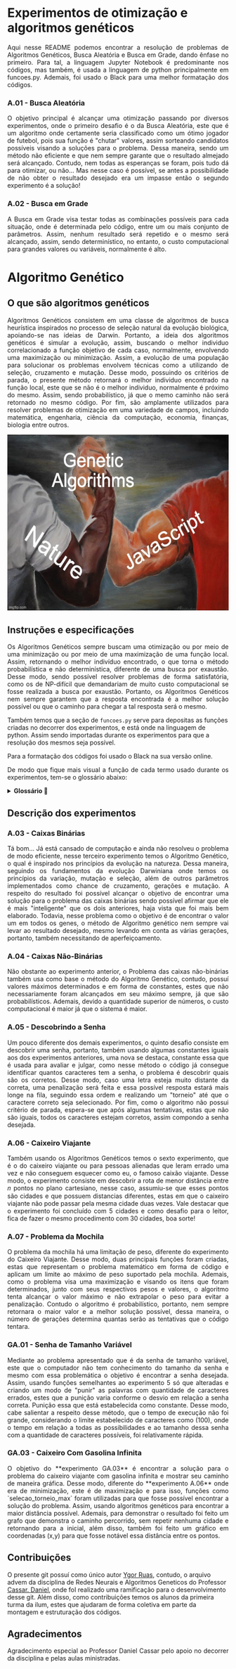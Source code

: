 # Experimentos de otimização e algoritmos genéticos

<p align="justify"> Aqui nesse README podemos encontrar a resolução de problemas de Algoritmos Genéticos, Busca Aleatória e Busca em Grade, dando ênfase no primeiro. Para tal, a linguagem Jupyter Notebook é predominante nos códigos, mas também, é usada a linguagem de python principalmente em funcoes.py. Ademais, foi usado o Black para uma melhor formatação dos códigos. </p>

### A.01 - Busca Aleatória

<p align="justify"> O objetivo principal é alcançar uma otimização passando por diversos experimentos, onde o primeiro desafio é o da Busca Aleatória, este que é um algoritmo onde certamente seria classificado como um ótimo jogador de futebol, pois sua função é "chutar" valores, assim sorteando candidatos possíveis visando a soluções para o problema. Dessa maneira, sendo um método não eficiente e que nem sempre garante que o resultado almejado será alcançado. Contudo, nem todas as esperanças se foram, pois tudo dá para otimizar, ou não... Mas nesse caso é possível, se antes a possibilidade de não obter o resultado desejado era um impasse então o segundo experimento é a solução! </p>

### A.02 - Busca em Grade

<p align="justify"> A Busca em Grade visa testar todas as combinações possíveis para cada situação, onde é determinada pelo código, entre um ou mais conjunto de parâmetros. Assim, nenhum resultado será repetido e o mesmo será alcançado, assim, sendo determinístico, no entanto, o custo computacional para grandes valores ou variáveis, normalmente é alto. </p>

# Algoritmo Genético

## O que são algoritmos genéticos

<p align="justify"> Algoritmos Genéticos consistem em uma classe de algoritmos de busca heurística inspirados no processo de seleção natural da evolução biológica, apoiando-se nas ideias de Darwin. Portanto, a ideia dos algoritmos genéticos é simular a evolução, assim, buscando o melhor individuo correlacionado a função objetivo de cada caso, normalmente, envolvendo uma maximização ou minimização. Assim, a evolução de uma população para solucionar os problemas envolvem técnicas como a utilizando de seleção, cruzamento e mutação. Desse modo, possuindo os critérios de parada, o presente método retornará o melhor individuo encontrado na função local, este que se não é o melhor individuo, normalmente é próximo do mesmo. Assim, sendo probabilístico, já que o memo caminho não será retornado no mesmo código. Por fim, são amplamente utilizados para resolver problemas de otimização em uma variedade de campos, incluindo matemática, engenharia, ciência da computação, economia, finanças, biologia entre outros. </p>

<center>
<img src='./MemeAG.png' style="width:900px;height:400px"/>
</center>

## Instruções e especificações
<p align="justify"> Os Algoritmos Genéticos sempre buscam uma otimização ou por meio de uma minimização ou por meio de uma maximização de uma função local. Assim, retornando o melhor indivíduo encontrado, o que torna o método probabilística e não determinística, diferente de uma busca por exaustão. Desse modo, sendo possível resolver problemas de forma satisfatória, como os de NP-difícil que demandariam de muito custo computacional se fosse realizada a busca por exaustão. Portanto, os Algoritmos Genéticos nem sempre garantem que a resposta encontrada é a melhor solução possível ou que o caminho para chegar a tal resposta será o mesmo. </p>

Também temos que a seção de `funcoes.py` serve para depositas as funções criadas no decorrer dos experimentos, e está onde na linguagem de python. Assim sendo importadas durante os experimentos para que a resolução dos mesmos seja possível.

<p align="justify"> Para a formatação dos códigos foi usado o Black na sua versão online. </p>

<p align="justify"> De modo que fique mais visual a função de cada termo usado durante os experimentos, tem-se o glossário abaixo:  </p>

<details>
    
__<summary>Glossário :page_with_curl:</summary>__
    
    
- __*Indivíduos*:__ Em algoritmos genéticos, os indivíduos são soluções potenciais para um problema. Cada indivíduo é representado por um cromossomo, que contém genes que codificam características ou traços específicos.

- __*População*:__ Uma população é uma coleção de indivíduos que são avaliados e evoluídos ao longo do tempo. A população representa a geração atual de soluções potenciais.

- __*Gene*:__ Um gene é uma seção específica de um cromossomo que codifica um traço ou característica particular. Por exemplo, em um algoritmo genético para otimizar o design de uma asa de avião, um gene pode representar o ângulo no qual a asa está inclinada.

- __*Cromossomos*:__ Um cromossomo é uma sequência de genes que representa uma solução individual para o problema em questão. Em algoritmos genéticos codificados em binário, os cromossomos são geralmente representados como sequências de 0s e 1s.

- __*Geração*:__ Uma geração refere-se a uma iteração do algoritmo genético. Durante cada geração, a função de aptidão é aplicada para avaliar os indivíduos da população, e novos indivíduos são criados por meio de seleção, cruzamento e mutação.

- __*Função de objetivo*:__ A função de aptidão é usada para avaliar o quão bem cada indivíduo da população resolve o problema em questão. Ela atribui uma pontuação de aptidão a cada indivíduo com base em quão próximo sua solução está de ser ótima.

- __*Seleção*:__ A seleção é o processo pelo qual os indivíduos com pontuações de aptidão mais altas têm maior probabilidade de serem escolhidos para reprodução (ou seja, passar seus genes adiante) do que aqueles com pontuações de aptidão mais baixas.

- __*Cruzamento*:__ O cruzamento envolve a combinação de dois cromossomos parentais para criar um ou mais cromossomos filhos. Esse processo pode ajudar a criar novas combinações de genes que podem levar a melhores soluções.

- __*Mutação*:__ A mutação envolve a alteração aleatória de um ou mais genes no cromossomo de um indivíduo. Esse processo pode ajudar a introduzir novos traços na população que podem levar a melhores soluções.

</details>

## Descrição dos experimentos

### A.03 - Caixas Binárias

<p align="justify"> Tá bom... Já está cansado de computação e ainda não resolveu o problema de modo eficiente, nesse terceiro experimento temos o Algoritmo Genético, o qual é inspirado nos princípios da evolução na natureza. Dessa maneira, seguindo os fundamentos da evolução Darwiniana onde temos os princípios da variação, mutação e seleção, além de outros parâmetros implementados como chance de cruzamento, gerações e mutação. A respeito do resultado foi possível alcançar o objetivo de encontrar uma solução para o problema das caixas binárias sendo possível afirmar que ele é mais "inteligente" que os dois anteriores, haja vista que foi mais bem elaborado. Todavia, nesse problema como o objetivo é de encontrar o valor um em todos os genes, o método de Algoritmo genético nem sempre vai levar ao resultado desejado, mesmo levando em conta as várias gerações, portanto, também necessitando de aperfeiçoamento. </p>

### A.04 - Caixas Não-Binárias

<p align="justify"> Não obstante ao experimento anterior, o Problema das caixas não-binárias também usa como base o método do Algoritmo Genético, contudo, possuí valores máximos determinados e em forma de constantes, estes que não necessariamente foram alcançados em seu máximo sempre, já que são probabilísticos. Ademais, devido a quantidade superior de números, o custo computacional é maior já que o sistema é maior.  </p>

### A.05 - Descobrindo a Senha

<p align="justify"> Um pouco diferente dos demais experimentos, o quinto desafio consiste em descobrir uma senha, portanto, também usando algumas constantes iguais aos dos experimentos anteriores, uma nova se destaca, constante essa que é usada para avaliar e julgar, como nesse método o código já consegue identificar quantos caracteres tem a senha, o problema é descobrir quais são os corretos. Desse modo, caso uma letra esteja muito distante da correta, uma penalização será feita e essa possível resposta estará mais longe na fila, seguindo essa ordem e realizando um "torneio" até que o caractere correto seja selecionado. Por fim, como o algoritmo não possui critério de parada, espera-se que após algumas tentativas, estas que não são iguais, todos os caracteres estejam corretos, assim compondo a senha desejada. </p>

### A.06 - Caixeiro Viajante

<p align="justify"> Também usando os Algoritmos Genéticos temos o sexto experimento, que é o do caixeiro viajante ou para pessoas alienadas que leram errado uma vez e não conseguem esquecer como eu, o famoso caixão viajante. Desse modo, o experimento consiste em descobrir a rota de menor distância entre 𝑛 pontos no plano cartesiano, nesse caso, assumiu-se que esses pontos são cidades e que possuem distancias diferentes, estas em que o caixeiro viajante não pode passar pela mesma cidade duas vezes. Vale destacar que o experimento foi concluído com 5 cidades e como desafio para o leitor, fica de fazer o mesmo procedimento com 30 cidades, boa sorte! </p>

### A.07 - Problema da Mochila

<p align="justify"> O problema da mochila há uma limitação de peso, diferente do experimento do Caixeiro Viajante. Desse modo, duas principais funções foram criadas, estas que representam o problema matemático em forma de código e aplicam um limite ao máximo de peso suportado pela mochila. Ademais, como o problema visa uma maximização e visando os itens que foram determinados, junto com seus respectivos pesos e valores, o algoritmo tenta alcançar o valor máximo e não extrapolar o peso para evitar a penalização. Contudo o algoritmo é probabilístico, portanto, nem sempre retornara o maior valor e a melhor solução possível, dessa maneira, o número de gerações determina quantas serão as tentativas que o código tentara. </p>

### GA.01 - Senha de Tamanho Variável 

<p align="justify"> Mediante ao problema apresentado que é da senha de tamanho variável, este que o computador não tem conhecimento do tamanho da senha e mesmo com essa problemática o objetivo é encontrar a senha desejada. Assim, usando funções semelhantes ao experimento 5 só que alteradas e criando um modo de "punir" as palavras com quantidade de caracteres errados, estes que a punição varia conforme o desvio em relação a senha correta. Punição essa que está estabelecida como constante. Desse modo, cabe salientar a respeito desse método, que o tempo de execução não foi grande, considerando o limite estabelecido de caracteres como (100), onde o tempo em relação a todas as possibilidades e ao tamanho dessa senha com a quantidade de caracteres possíveis, foi relativamente rápida. </p>

### GA.03 - Caixeiro Com Gasolina Infinita

<p align="justify"> O objetivo do **experimento GA.03** é encontrar a solução para o problema do caixeiro viajante com gasolina infinita e mostrar seu caminho de maneira gráfica. Desse modo, diferente do **experimento A.06** onde era de minimização, este é de maximização e para isso, funções como `selecao_torneio_max` foram utilizadas para que fosse possível encontrar a solução do problema. Assim, usando algoritmos genéticos para encontrar a maior distância possível. Ademais, para demonstrar o resultado foi feito um grafo que demonstra o caminho percorrido, sem repetir nenhuma cidade e retornando para a inicial, além disso, também foi feito um gráfico em coordenadas (x,y) para que fosse notável essa distância entre os pontos. </p>

## Contribuições

 O presente git possuí como único autor [Ygor Ruas](https://github.com/YgorRuas/Redes_Neuro_Anais/tree/main), contudo, o arquivo advem da disciplina de Redes Neurais e Algoritmos Geneticos do Professor [Cassar. Daniel](https://github.com/drcassar/template_rnag), onde foI realizado uma ramificação para o desenvolvimento desse git. Além disso, como contribuições temos os alunos da primeira turma da ilum, estes que ajudaram de forma coletiva em parte da montagem e estruturação dos códigos. 

## Agradecimentos

<p align="justify"> Agradecimento especial ao Professor Daniel Cassar pelo apoio no decorrer da disciplina e pelas aulas ministradas. </p>
